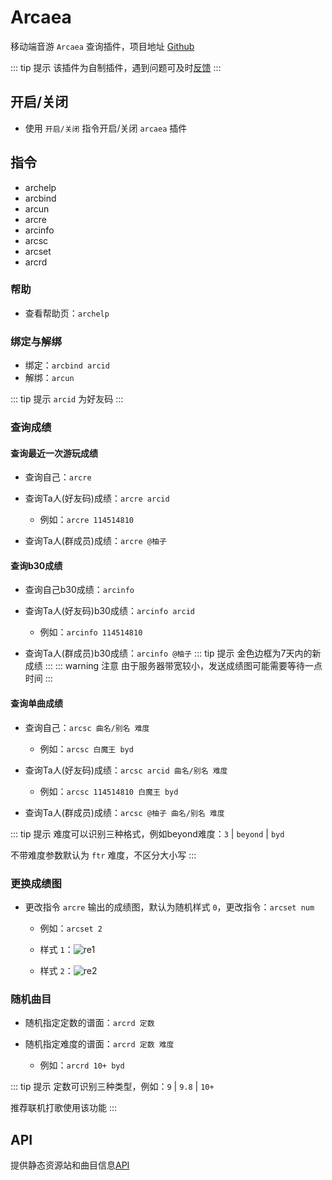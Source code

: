 # Arcaea

移动端音游 `Arcaea` 查询插件，项目地址 [Github](https://github.com/Yuri-YuzuChaN/arcaea)

::: tip 提示
该插件为自制插件，遇到问题可及时[反馈](/start/#bot出问题了怎么办)
:::

## 开启/关闭

- 使用 `开启/关闭` 指令开启/关闭 `arcaea` 插件

## 指令

- archelp
- arcbind
- arcun
- arcre
- arcinfo
- arcsc
- arcset
- arcrd

### 帮助

- 查看帮助页：`archelp`

### 绑定与解绑

- 绑定：`arcbind arcid`
- 解绑：`arcun`

::: tip 提示
`arcid` 为好友码
:::

### 查询成绩

#### 查询最近一次游玩成绩

- 查询自己：`arcre`
- 查询Ta人(好友码)成绩：`arcre arcid`

    - 例如：`arcre 114514810`
    
- 查询Ta人(群成员)成绩：`arcre @柚子`

#### 查询b30成绩

- 查询自己b30成绩：`arcinfo`

- 查询Ta人(好友码)b30成绩：`arcinfo arcid`

    - 例如：`arcinfo 114514810`

- 查询Ta人(群成员)b30成绩：`arcinfo @柚子`
::: tip 提示
金色边框为7天内的新成绩
:::
::: warning 注意
由于服务器带宽较小，发送成绩图可能需要等待一点时间
:::

#### 查询单曲成绩

- 查询自己：`arcsc 曲名/别名 难度`

    - 例如：`arcsc 白魔王 byd`

- 查询Ta人(好友码)成绩：`arcsc arcid 曲名/别名 难度`

    - 例如：`arcsc 114514810 白魔王 byd`

- 查询Ta人(群成员)成绩：`arcsc @柚子 曲名/别名 难度`

::: tip 提示
难度可以识别三种格式，例如beyond难度：`3` | `beyond` | `byd`

不带难度参数默认为 `ftr` 难度，不区分大小写
:::

### 更换成绩图

- 更改指令 `arcre` 输出的成绩图，默认为随机样式 `0`，更改指令：`arcset num`

    - 例如：`arcset 2`

    - 样式 `1`：![re1](/images/re1.png)

    - 样式 `2`：![re2](/images/re2.png)

### 随机曲目

- 随机指定定数的谱面：`arcrd 定数`
- 随机指定难度的谱面：`arcrd 定数 难度`

    - 例如：`arcrd 10+ byd`

::: tip 提示
定数可识别三种类型，例如：`9` | `9.8` | `10+`

推荐联机打歌使用该功能
:::

## API

提供静态资源站和曲目信息[API](/API/Arcaea.md)
